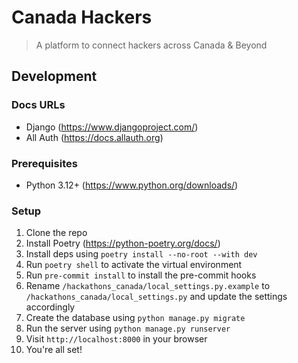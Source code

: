 # Canada Hackers
> A platform to connect hackers across Canada & Beyond
 



## Development

### Docs URLs
- Django (https://www.djangoproject.com/)
- All Auth (https://docs.allauth.org) 


### Prerequisites
- Python 3.12+ (https://www.python.org/downloads/)

### Setup
1. Clone the repo
2. Install Poetry (https://python-poetry.org/docs/)
3. Install deps using `poetry install --no-root --with dev`
4. Run `poetry shell` to activate the virtual environment
5. Run `pre-commit install` to install the pre-commit hooks 
6. Rename `/hackathons_canada/local_settings.py.example` to `/hackathons_canada/local_settings.py` and update the settings accordingly
7. Create the database using `python manage.py migrate`
8. Run the server using `python manage.py runserver`
9. Visit `http://localhost:8000` in your browser
10. You're all set!

